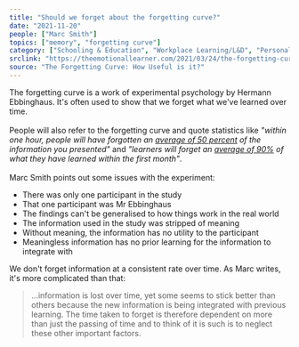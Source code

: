 ```yaml
---
title: "Should we forget about the forgetting curve?"
date: "2021-11-20"
people: ["Marc Smith"]
topics: ["memory", "forgetting curve"]
category: ["Schooling & Education", "Workplace Learning/L&D", "Personal Learning"]
srclink: "https://theemotionallearner.com/2021/03/24/the-forgetting-curve-how-useful-is-it/"
source: "The Forgetting Curve: How Useful is it?"
---
```

The forgetting curve is a work of experimental psychology by Hermann Ebbinghaus. It's often used to show that we forget what we've learned over time. 
<br />
<br />
People will also refer to the forgetting curve and quote statistics like _"within one hour, people will have forgotten an [average of 50 percent](https://learningsolutionsmag.com/articles/1379/brain-science-the-forgetting-curvethe-dirty-secret-of-corporate-training) of the information you presented"_ and _"learners will forget an [average of 90%]((https://www.growthengineering.co.uk/what-is-the-forgetting-curve/)) of what they have learned within the first month"_.
<br />
<br />
Marc Smith points out some issues with the experiment:

- There was only one participant in the study
- That one participant was Mr Ebbinghaus
- The findings can't be generalised to how things work in the real world
- The information used in the study was stripped of meaning
- Without meaning, the information has no utility to the participant
- Meaningless information has no prior learning for the information to integrate with

We don't forget information at a consistent rate over time. As Marc writes, it's more complicated than that:

> ...information is lost over time, yet some seems to stick better than others because the new information is being integrated with previous learning. The time taken to forget is therefore dependent on more than just the passing of time and to think of it is such is to neglect these other important factors.
